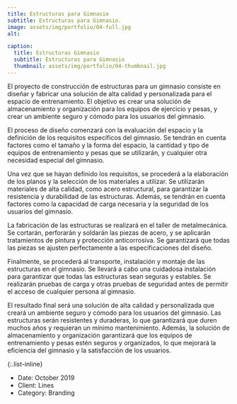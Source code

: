 ```yaml
---
title: Estructuras para Gimnasio
subtitle: Estructuras para Gimnasio.
image: assets/img/portfolio/04-full.jpg
alt: 

caption:
  title: Estructuras Gimnasio
  subtitle: Estructuras para Gimnasio
  thumbnail: assets/img/portfolio/04-thumbnail.jpg
---
```


El proyecto de construcción de estructuras para un gimnasio consiste en diseñar y fabricar una solución de alta calidad y personalizada para el espacio de entrenamiento. El objetivo es crear una solución de almacenamiento y organización para los equipos de ejercicio y pesas, y crear un ambiente seguro y cómodo para los usuarios del gimnasio.

El proceso de diseño comenzará con la evaluación del espacio y la definición de los requisitos específicos del gimnasio. Se tendrán en cuenta factores como el tamaño y la forma del espacio, la cantidad y tipo de equipos de entrenamiento y pesas que se utilizarán, y cualquier otra necesidad especial del gimnasio.

Una vez que se hayan definido los requisitos, se procederá a la elaboración de los planos y la selección de los materiales a utilizar. Se utilizarán materiales de alta calidad, como acero estructural, para garantizar la resistencia y durabilidad de las estructuras. Además, se tendrán en cuenta factores como la capacidad de carga necesaria y la seguridad de los usuarios del gimnasio.

La fabricación de las estructuras se realizará en el taller de metalmecánica. Se cortarán, perforarán y soldarán las piezas de acero, y se aplicarán tratamientos de pintura y protección anticorrosiva. Se garantizará que todas las piezas se ajusten perfectamente a las especificaciones del diseño.

Finalmente, se procederá al transporte, instalación y montaje de las estructuras en el gimnasio. Se llevará a cabo una cuidadosa instalación para garantizar que todas las estructuras sean seguras y estables. Se realizarán pruebas de carga y otras pruebas de seguridad antes de permitir el acceso de cualquier persona al gimnasio.

El resultado final será una solución de alta calidad y personalizada que creará un ambiente seguro y cómodo para los usuarios del gimnasio. Las estructuras serán resistentes y duraderas, lo que garantizará que duren muchos años y requieran un mínimo mantenimiento. Además, la solución de almacenamiento y organización garantizará que los equipos de entrenamiento y pesas estén seguros y organizados, lo que mejorará la eficiencia del gimnasio y la satisfacción de los usuarios.

{:.list-inline}
- Date: October 2019
- Client: Lines
- Category: Branding

